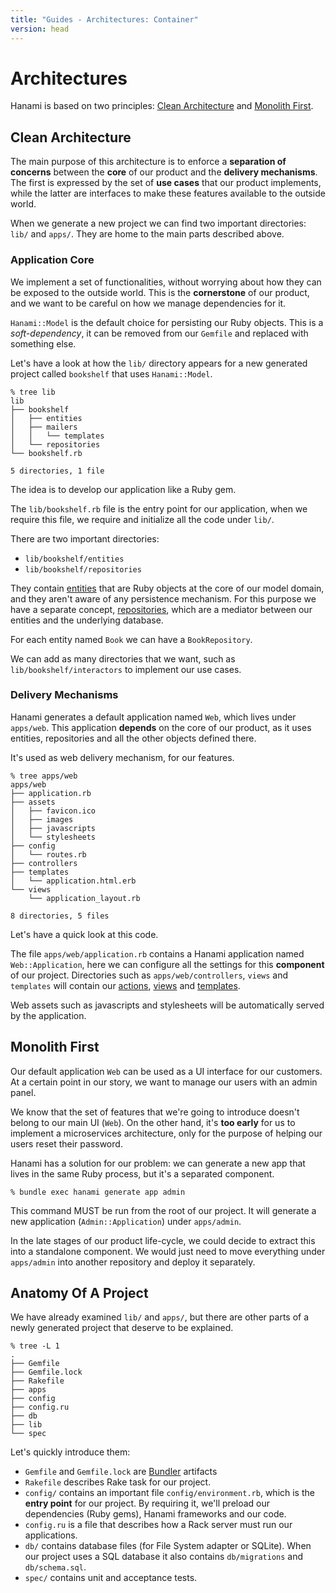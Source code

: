```yaml
---
title: "Guides - Architectures: Container"
version: head
---
```


# Architectures

Hanami is based on two principles: [Clean Architecture](https://blog.8thlight.com/uncle-bob/2012/08/13/the-clean-architecture.html) and [Monolith First](http://martinfowler.com/bliki/MonolithFirst.html).

## Clean Architecture

The main purpose of this architecture is to enforce a **separation of concerns** between the **core** of our product and the **delivery mechanisms**.
The first is expressed by the set of **use cases** that our product implements, while the latter are interfaces to make these features available to the outside world.

When we generate a new project we can find two important directories: `lib/` and `apps/`.
They are home to the main parts described above.

### Application Core

We implement a set of functionalities, without worrying about how they can be exposed to the outside world.
This is the **cornerstone** of our product, and we want to be careful on how we manage dependencies for it.

`Hanami::Model` is the default choice for persisting our Ruby objects.
This is a _soft-dependency_, it can be removed from our `Gemfile` and replaced with something else.

Let's have a look at how the `lib/` directory appears for a new generated project called `bookshelf` that uses `Hanami::Model`.

```shell
% tree lib
lib
├── bookshelf
│   ├── entities
│   ├── mailers
│   │   └── templates
│   └── repositories
└── bookshelf.rb

5 directories, 1 file
```

The idea is to develop our application like a Ruby gem.

The `lib/bookshelf.rb` file is the entry point for our application, when we require this file, we require and initialize all the code under `lib/`.

There are two important directories:

  * `lib/bookshelf/entities`
  * `lib/bookshelf/repositories`

They contain [entities](/guides/head/models/entities) that are Ruby objects at the core of our model domain, and they aren't aware of any persistence mechanism.
For this purpose we have a separate concept, [repositories](/guides/head/models/repositories), which are a mediator between our entities and the underlying database.

For each entity named `Book` we can have a `BookRepository`.

We can add as many directories that we want, such as `lib/bookshelf/interactors` to implement our use cases.

### Delivery Mechanisms

Hanami generates a default application named `Web`, which lives under `apps/web`.
This application **depends** on the core of our product, as it uses entities, repositories and all the other objects defined there.

It's used as web delivery mechanism, for our features.

```shell
% tree apps/web
apps/web
├── application.rb
├── assets
│   ├── favicon.ico
│   ├── images
│   ├── javascripts
│   └── stylesheets
├── config
│   └── routes.rb
├── controllers
├── templates
│   └── application.html.erb
└── views
    └── application_layout.rb

8 directories, 5 files
```

Let's have a quick look at this code.

The file `apps/web/application.rb` contains a Hanami application named `Web::Application`, here we can configure all the settings for this **component** of our project.
Directories such as `apps/web/controllers`, `views` and `templates` will contain our [actions](/guides/head/actions/overview), [views](/guides/head/views/overview) and [templates](/guides/head/views/templates).

Web assets such as javascripts and stylesheets will be automatically served by the application.

## Monolith First

Our default application `Web` can be used as a UI interface for our customers.
At a certain point in our story, we want to manage our users with an admin panel.

We know that the set of features that we're going to introduce doesn't belong to our main UI (`Web`).
On the other hand, it's **too early** for us to implement a microservices architecture, only for the purpose of helping our users reset their password.

Hanami has a solution for our problem: we can generate a new app that lives in the same Ruby process, but it's a separated component.

```shell
% bundle exec hanami generate app admin
```

This command MUST be run from the root of our project. It will generate a new application (`Admin::Application`) under `apps/admin`.

In the late stages of our product life-cycle, we could decide to extract this into a standalone component.
We would just need to move everything under `apps/admin` into another repository and deploy it separately.

## Anatomy Of A Project

We have already examined `lib/` and `apps/`, but there are other parts of a newly generated project that deserve to be explained.

```shell
% tree -L 1
.
├── Gemfile
├── Gemfile.lock
├── Rakefile
├── apps
├── config
├── config.ru
├── db
├── lib
└── spec
```

Let's quickly introduce them:

  * `Gemfile` and `Gemfile.lock` are [Bundler](http://bundler.io) artifacts
  * `Rakefile` describes Rake task for our project.
  * `config/` contains an important file `config/environment.rb`, which is the **entry point** for our project.
    By requiring it, we'll preload our dependencies (Ruby gems), Hanami frameworks and our code.
  * `config.ru` is a file that describes how a Rack server must run our applications.
  * `db/` contains database files (for File System adapter or SQLite).
    When our project uses a SQL database it also contains `db/migrations` and `db/schema.sql`.
  * `spec/` contains unit and acceptance tests.
